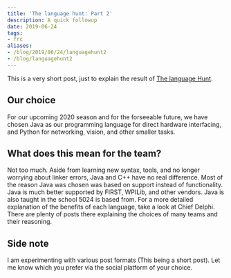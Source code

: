 ```yaml
---
title: 'The language hunt: Part 2'
description: A quick followup
date: 2019-06-24
tags:
- frc
aliases:
- /blog/2019/06/24/languagehunt2
- /blog/languagehunt2
---
```


This is a very short post, just to explain the result of [The language Hunt](@/blog/2019-04-30-FRC-Languages.md).

## Our choice
For our upcoming 2020 season and for the forseeable future, we have chosen Java as our programming language for direct hardware interfacing, and Python for networking, vision, and other smaller tasks.

## What does this mean for the team?
Not too much. Aside from learning new syntax, tools, and no longer worrying about linker errors, Java and C++ have no real difference. Most of the reason Java was chosen was based on support instead of functionality. Java is much better supported by FIRST, WPILib, and other vendors. Java is also taught in the school 5024 is based from. For a more detailed explanation of the benefits of each language, take a look at Chief Delphi. There are plenty of posts there explaining the choices of many teams and their reasoning.

## Side note
I am experimenting with various post formats (This being a short post). Let me know which you prefer via the social platform of your choice.

